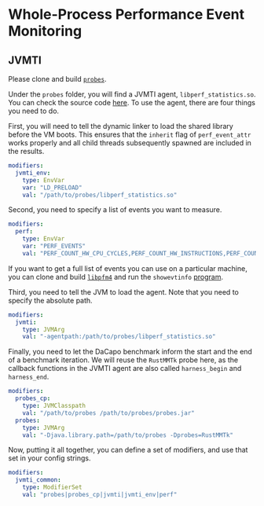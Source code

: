# Whole-Process Performance Event Monitoring
## JVMTI
Please clone and build [`probes`](../quickstart.md#prepare-probes).

Under the `probes` folder, you will find a JVMTI agent, `libperf_statistics.so`.
You can check the source code [here](https://github.com/anupli/probes/blob/master/native/jvmti_agents/perf_statistics.c).
To use the agent, there are four things you need to do.

First, you will need to tell the dynamic linker to load the shared library before the VM boots.
This ensures that the `inherit` flag of `perf_event_attr` works properly and all child threads subsequently spawned are included in the results.
```yaml
modifiers:
  jvmti_env:
    type: EnvVar
    var: "LD_PRELOAD"
    val: "/path/to/probes/libperf_statistics.so"
```

Second, you need to specify a list of events you want to measure.
```yaml
modifiers:
  perf:
    type: EnvVar
    var: "PERF_EVENTS"
    val: "PERF_COUNT_HW_CPU_CYCLES,PERF_COUNT_HW_INSTRUCTIONS,PERF_COUNT_HW_CACHE_LL:MISS,PERF_COUNT_HW_CACHE_L1D:MISS,PERF_COUNT_HW_CACHE_DTLB:MISS"
```
If you want to get a full list of events you can use on a particular machine, you can clone and build [`libpfm4`](https://sourceforge.net/p/perfmon2/libpfm4/ci/master/tree/) and run the `showevtinfo` [program](https://sourceforge.net/p/perfmon2/libpfm4/ci/master/tree/examples/showevtinfo.c).

Third, you need to tell the JVM to load the agent.
Note that you need to specify the absolute path.
```yaml
modifiers:
  jvmti:
    type: JVMArg
    val: "-agentpath:/path/to/probes/libperf_statistics.so"
```

Finally, you need to let the DaCapo benchmark inform the start and the end of a benchmark iteration.
We will reuse the `RustMMTk` probe here, as the callback functions in the JVMTI agent are also called `harness_begin` and `harness_end`.
```yaml
modifiers:
  probes_cp:
    type: JVMClasspath
    val: "/path/to/probes /path/to/probes/probes.jar"
  probes:
    type: JVMArg
    val: "-Djava.library.path=/path/to/probes -Dprobes=RustMMTk"
```

Now, putting it all together, you can define a set of modifiers, and use that set in your config strings.
```yaml
modifiers:
  jvmti_common:
    type: ModifierSet
    val: "probes|probes_cp|jvmti|jvmti_env|perf"
```
